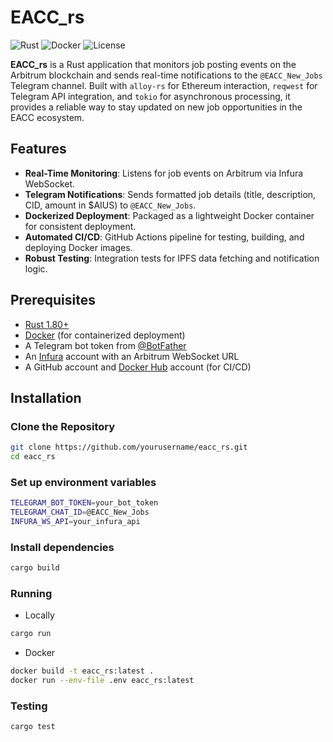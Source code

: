# EACC_rs

![Rust](https://img.shields.io/badge/Rust-1.86-orange?logo=rust)
![Docker](https://img.shields.io/badge/Docker-enabled-blue?logo=docker)
![License](https://img.shields.io/badge/license-MIT-blue)

**EACC_rs** is a Rust application that monitors job posting events on the Arbitrum blockchain and sends real-time notifications to the `@EACC_New_Jobs` Telegram channel. Built with `alloy-rs` for Ethereum interaction, `reqwest` for Telegram API integration, and `tokio` for asynchronous processing, it provides a reliable way to stay updated on new job opportunities in the EACC ecosystem.

## Features
- **Real-Time Monitoring**: Listens for job events on Arbitrum via Infura WebSocket.
- **Telegram Notifications**: Sends formatted job details (title, description, CID, amount in $AIUS) to `@EACC_New_Jobs`.
- **Dockerized Deployment**: Packaged as a lightweight Docker container for consistent deployment.
- **Automated CI/CD**: GitHub Actions pipeline for testing, building, and deploying Docker images.
- **Robust Testing**: Integration tests for IPFS data fetching and notification logic.

## Prerequisites
- [Rust 1.80+](https://www.rust-lang.org/tools/install)
- [Docker](https://docs.docker.com/get-docker/) (for containerized deployment)
- A Telegram bot token from [@BotFather](https://t.me/BotFather)
- An [Infura](https://infura.io/) account with an Arbitrum WebSocket URL
- A GitHub account and [Docker Hub](https://hub.docker.com/) account (for CI/CD)

## Installation

### Clone the Repository
```bash
git clone https://github.com/yourusername/eacc_rs.git
cd eacc_rs
```

### Set up environment variables
```bash
TELEGRAM_BOT_TOKEN=your_bot_token
TELEGRAM_CHAT_ID=@EACC_New_Jobs
INFURA_WS_API=your_infura_api
```

### Install dependencies
```bash
cargo build
```

### Running
- Locally
```bash
cargo run
```
- Docker
```bash
docker build -t eacc_rs:latest .
docker run --env-file .env eacc_rs:latest
```

### Testing
```bash
cargo test
```

